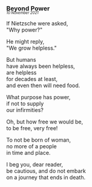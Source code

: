 ### Beyond Power
<p style="margin:0; margin-top: -1.25rem">
  <em>
    <small><small>10 November 2021</small></small>
  </em>
</p>

If Nietzsche were asked,  
"Why power?"  

He might reply,  
"We grow helpless."  

But humans  
have always been helpless,  
are helpless  
for decades at least,  
and even then will need food.  

What purpose has power,  
if not to supply  
our infirmities?  

Oh, but how free we would be,  
to be free, very free!  

To not be born of woman,  
no more of a people  
in time and place.  

I beg you, dear reader,  
be cautious, and do not embark  
on a journey that ends in death.  